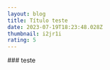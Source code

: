 ```yaml
---
layout: blog
title: Título teste
date: 2023-07-19T18:23:48.028Z
thumbnail: i2jr1i
rating: 5
---
```

#﻿## teste
